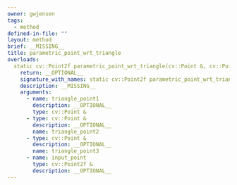 ```yaml
---
owner: gwjensen
tags:
  - method
defined-in-file: ""
layout: method
brief: __MISSING__
title: parametric_point_wrt_triangle
overloads:
  static cv::Point2f parametric_point_wrt_triangle(cv::Point &, cv::Point &, cv::Point &, cv::Point2f &):
    return: __OPTIONAL__
    signature_with_names: static cv::Point2f parametric_point_wrt_triangle(cv::Point & triangle_point1, cv::Point & triangle_point2, cv::Point & triangle_point3, cv::Point2f & input_point)
    description: __MISSING__
    arguments:
      - name: triangle_point1
        description: __OPTIONAL__
        type: cv::Point &
      - type: cv::Point &
        description: __OPTIONAL__
        name: triangle_point2
      - type: cv::Point &
        description: __OPTIONAL__
        name: triangle_point3
      - name: input_point
        type: cv::Point2f &
        description: __OPTIONAL__
---
```

